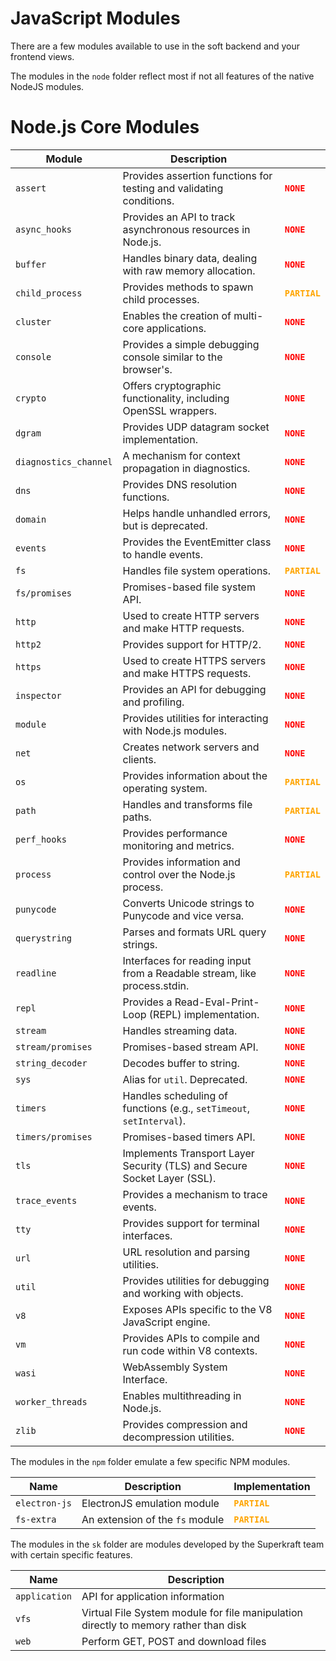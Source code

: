 # JavaScript Modules

There are a few modules available to use in the soft backend and your frontend views.

The modules in the `node` folder reflect most if not all features of the native NodeJS modules.

# Node.js Core Modules

| Module            | Description                                                                 |   |
|--------------------|-----------------------------------------------------------------------------|---|
| `assert`          | Provides assertion functions for testing and validating conditions.         | <span style="color: red; font-weight: bold;">`NONE`</span>  |
| `async_hooks`     | Provides an API to track asynchronous resources in Node.js.                | <span style="color: red; font-weight: bold;">`NONE`</span>  |
| `buffer`          | Handles binary data, dealing with raw memory allocation.                   | <span style="color: red; font-weight: bold;">`NONE`</span>  |
| `child_process`   | Provides methods to spawn child processes.                                  | <span style="color: orange; font-weight: bold;">`PARTIAL`</span>  |
| `cluster`         | Enables the creation of multi-core applications.                           | <span style="color: red; font-weight: bold;">`NONE`</span>  |
| `console`         | Provides a simple debugging console similar to the browser's.              | <span style="color: red; font-weight: bold;">`NONE`</span>  |
| `crypto`          | Offers cryptographic functionality, including OpenSSL wrappers.            | <span style="color: red; font-weight: bold;">`NONE`</span>  |
| `dgram`           | Provides UDP datagram socket implementation.                               | <span style="color: red; font-weight: bold;">`NONE`</span>  |
| `diagnostics_channel` | A mechanism for context propagation in diagnostics.                   | <span style="color: red; font-weight: bold;">`NONE`</span>  |
| `dns`             | Provides DNS resolution functions.                                         | <span style="color: red; font-weight: bold;">`NONE`</span>  |
| `domain`          | Helps handle unhandled errors, but is deprecated.                          | <span style="color: red; font-weight: bold;">`NONE`</span>  |
| `events`          | Provides the EventEmitter class to handle events.                          | <span style="color: red; font-weight: bold;">`NONE`</span>  |
| `fs`              | Handles file system operations.                                            | <span style="color: orange; font-weight: bold;">`PARTIAL`</span>  |
| `fs/promises`     | Promises-based file system API.                                             | <span style="color: red; font-weight: bold;">`NONE`</span>  |
| `http`            | Used to create HTTP servers and make HTTP requests.                        | <span style="color: red; font-weight: bold;">`NONE`</span>  |
| `http2`           | Provides support for HTTP/2.                                               | <span style="color: red; font-weight: bold;">`NONE`</span>  |
| `https`           | Used to create HTTPS servers and make HTTPS requests.                      | <span style="color: red; font-weight: bold;">`NONE`</span>  |
| `inspector`       | Provides an API for debugging and profiling.                               | <span style="color: red; font-weight: bold;">`NONE`</span>  |
| `module`          | Provides utilities for interacting with Node.js modules.                   | <span style="color: red; font-weight: bold;">`NONE`</span>  |
| `net`             | Creates network servers and clients.                                       | <span style="color: red; font-weight: bold;">`NONE`</span>  |
| `os`              | Provides information about the operating system.                           | <span style="color: orange; font-weight: bold;">`PARTIAL`</span>  |
| `path`            | Handles and transforms file paths.                                         | <span style="color: orange; font-weight: bold;">`PARTIAL`</span>  |
| `perf_hooks`      | Provides performance monitoring and metrics.                               | <span style="color: red; font-weight: bold;">`NONE`</span>  |
| `process`         | Provides information and control over the Node.js process.                | <span style="color: orange; font-weight: bold;">`PARTIAL`</span>  |
| `punycode`        | Converts Unicode strings to Punycode and vice versa.                       | <span style="color: red; font-weight: bold;">`NONE`</span>  |
| `querystring`     | Parses and formats URL query strings.                                       | <span style="color: red; font-weight: bold;">`NONE`</span>  |
| `readline`        | Interfaces for reading input from a Readable stream, like process.stdin.   | <span style="color: red; font-weight: bold;">`NONE`</span>  |
| `repl`            | Provides a Read-Eval-Print-Loop (REPL) implementation.                     | <span style="color: red; font-weight: bold;">`NONE`</span>  |
| `stream`          | Handles streaming data.                                                    | <span style="color: red; font-weight: bold;">`NONE`</span>  |
| `stream/promises` | Promises-based stream API.                                                 | <span style="color: red; font-weight: bold;">`NONE`</span>  |
| `string_decoder`  | Decodes buffer to string.                                                  | <span style="color: red; font-weight: bold;">`NONE`</span>  |
| `sys`             | Alias for `util`. Deprecated.                                              | <span style="color: red; font-weight: bold;">`NONE`</span>  |
| `timers`          | Handles scheduling of functions (e.g., `setTimeout`, `setInterval`).       | <span style="color: red; font-weight: bold;">`NONE`</span>  |
| `timers/promises` | Promises-based timers API.                                                 | <span style="color: red; font-weight: bold;">`NONE`</span>  |
| `tls`             | Implements Transport Layer Security (TLS) and Secure Socket Layer (SSL).   | <span style="color: red; font-weight: bold;">`NONE`</span>  |
| `trace_events`    | Provides a mechanism to trace events.                                      | <span style="color: red; font-weight: bold;">`NONE`</span>  |
| `tty`             | Provides support for terminal interfaces.                                  | <span style="color: red; font-weight: bold;">`NONE`</span>  |
| `url`             | URL resolution and parsing utilities.                                      | <span style="color: red; font-weight: bold;">`NONE`</span>  |
| `util`            | Provides utilities for debugging and working with objects.                 | <span style="color: red; font-weight: bold;">`NONE`</span>  |
| `v8`              | Exposes APIs specific to the V8 JavaScript engine.                        | <span style="color: red; font-weight: bold;">`NONE`</span>  |
| `vm`              | Provides APIs to compile and run code within V8 contexts.                | <span style="color: red; font-weight: bold;">`NONE`</span>  |
| `wasi`            | WebAssembly System Interface.                                              | <span style="color: red; font-weight: bold;">`NONE`</span>  |
| `worker_threads`  | Enables multithreading in Node.js.                                         | <span style="color: red; font-weight: bold;">`NONE`</span>  |
| `zlib`            | Provides compression and decompression utilities.                         | <span style="color: red; font-weight: bold;">`NONE`</span>  |


The modules in the `npm` folder emulate a few specific NPM modules.

| Name       | Description       | Implementation       |
|----------------|----------------|----------------|
| `electron-js`   | ElectronJS emulation module   |  <span style="color: orange; font-weight: bold;">`PARTIAL`</span>    |
| `fs-extra`   | An extension of the `fs` module   | <span style="color: orange; font-weight: bold;">`PARTIAL`</span>   |

The modules in the `sk` folder are modules developed by the Superkraft team with certain specific features.

| Name       | Description       |        |
|----------------|----------------|----------------|
| `application`   | API for application information   |
| `vfs`   | Virtual File System module for file manipulation directly to memory rather than disk   |
| `web`   | Perform GET, POST and download files   |